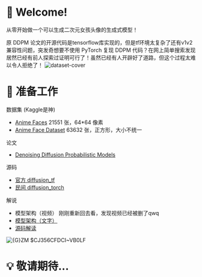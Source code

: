# 👋 Welcome!

从零开始做一个可以生成二次元女孩头像的生成式模型！

原 DDPM 论文的开源代码是tensorflow库实现的，但是tf环境太复杂了还有v1v2兼容性问题，突发奇想要不使用 PyTorch 复现 DDPM 代码？在网上简单搜索发现居然已经有前人探索过证明可行了！虽然已经有人开辟好了道路，但这个过程太难以令人拒绝了！
![dataset-cover](https://github.com/user-attachments/assets/a5e330ce-454e-4070-a10f-63a339c06c6d)


# 🔧 准备工作

数据集 (Kaggle是神)
- [Anime Faces](https://www.kaggle.com/datasets/soumikrakshit/anime-faces) 21551 张，64*64 像素
- [Anime Face Dataset](https://www.kaggle.com/datasets/splcher/animefacedataset/data) 63632 张，正方形，大小不统一

论文
- [Denoising Diffusion Probabilistic Models](https://dl.acm.org/doi/abs/10.5555/3495724.3496298)

源码
- [官方 diffusion_tf](https://github.com/hojonathanho/diffusion)
- [民间 diffusion_torch](https://github.com/labmlai/annotated_deep_learning_paper_implementations/blob/master/labml_nn/diffusion/ddpm)

解说
- 模型架构（视频） 刚刚重新回去看，发现视频已经被删了qwq
- [模型架构（文字）](https://zhuanlan.zhihu.com/p/637815071)
- [源码解读](https://zhuanlan.zhihu.com/p/655568910)


![{G}ZM $CJ356CFDCI~VB0LF](https://github.com/user-attachments/assets/f791ff38-32b9-4abb-8f35-fea3d69a2e16)

# 💡 敬请期待...
